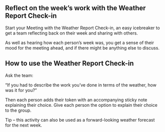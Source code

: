 Reflect on the week’s work with the Weather Report Check-in
-----------------------------------------------------------

Start your Meeting with the Weather Report Check-in, an easy icebreaker to get a team reflecting back on their week and sharing with others.

As well as hearing how each person’s week was, you get a sense of their mood for the meeting ahead, and if there might be anything else to discuss.

How to use the Weather Report Check-in
--------------------------------------

Ask the team:

“If you had to describe the work you’ve done in terms of the weather, how was it for you?”

Then each person adds their token with an accompanying sticky note explaining their choice. Give each person the option to explain their choice to the group.

Tip – this activity can also be used as a forward-looking weather forecast for the next week.